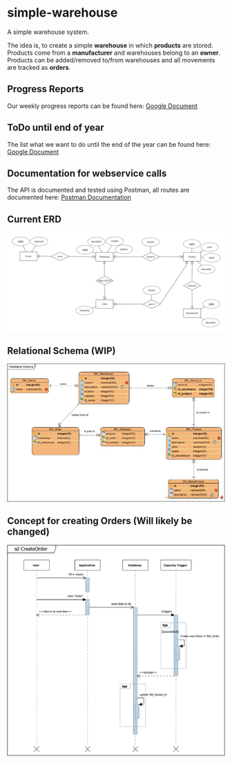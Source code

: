 # simple-warehouse
A simple warehouse system.


The idea is, to create a simple **warehouse** in which **products** are stored. Products come from a **manufacturer** and warehouses belong to an **owner**. Products can be added/removed to/from warehouses and all movements are tracked as **orders**.

## Progress Reports
Our weekly progress reports can be found here: [Google Document](https://docs.google.com/document/d/14HYX8vmpHvp1xSAPp3AMcukWsplfguCXkkr7TbTRDqY/edit?usp=sharing)

## ToDo until end of year
The list what we want to do until the end of the year can be found here: [Google Document](https://docs.google.com/document/d/1ofvH4J-31kjlcdKs37kw6JCXpGS10Tbmv9KQOorvU4c/edit?usp=sharing)

## Documentation for webservice calls 
The API is documented and tested using Postman, all routes are documented here: [Postman Documentation](https://documenter.getpostman.com/view/3279137/RzZ1qNC2#e31b80cf-98f5-45af-83e1-cef4c21447e0)

## Current ERD
![Entity Relationship Diagram](https://raw.githubusercontent.com/NicoKandut/simple-warehouse/organizational/erd-diagram.png)

## Relational Schema (WIP)
![Relational Schema](https://raw.githubusercontent.com/NicoKandut/simple-warehouse/organizational/relational-diagram.jpg)

## Concept for creating Orders (Will likely be changed)
![Order Concept](https://raw.githubusercontent.com/NicoKandut/simple-warehouse/organizational/sd-creating-orders.PNG)
